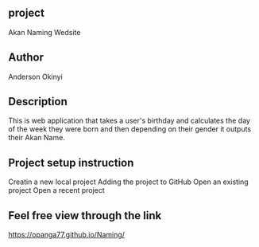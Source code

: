 ## project
Akan Naming Wedsite
## Author
Anderson Okinyi
## Description
This is web application that takes a user's birthday and calculates the day of the week they were born and then depending on their gender it outputs their Akan Name. 
## Project setup instruction
Creatin a new local project
Adding the project to GitHub
Open an existing project
Open a recent project
## Feel free view through the link
https://opanga77.github.io/Naming/